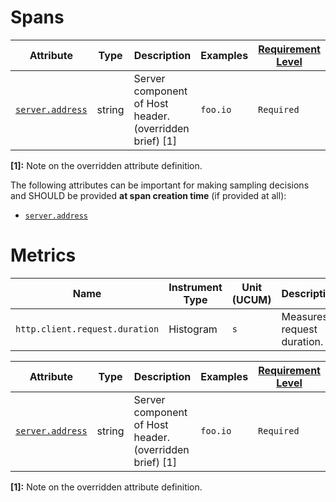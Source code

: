 # Spans

<!-- semconv http.client.spans(full) -->
| Attribute  | Type | Description  | Examples  | [Requirement Level](https://github.com/open-telemetry/opentelemetry-specification/blob/main/specification/common/attribute-requirement-level.md) |
|---|---|---|---|---|
| [`server.address`](input_server.md) | string | Server component of Host header. (overridden brief) [1] | `foo.io` | `Required` |

**[1]:** Note on the overridden attribute definition.

The following attributes can be important for making sampling decisions and SHOULD be provided **at span creation time** (if provided at all):

* [`server.address`](input_server.md)
<!-- endsemconv -->

# Metrics

<!-- semconv http.client.request.duration.metric(metric_table) -->
| Name     | Instrument Type | Unit (UCUM) | Description    |
| -------- | --------------- | ----------- | -------------- |
| `http.client.request.duration` | Histogram | `s` | Measures request duration. |
<!-- endsemconv -->

<!-- semconv http.client.request.duration.metric(full) -->
| Attribute  | Type | Description  | Examples  | [Requirement Level](https://github.com/open-telemetry/opentelemetry-specification/blob/main/specification/common/attribute-requirement-level.md) |
|---|---|---|---|---|
| [`server.address`](input_server.md) | string | Server component of Host header. (overridden brief) [1] | `foo.io` | `Required` |

**[1]:** Note on the overridden attribute definition.
<!-- endsemconv -->
